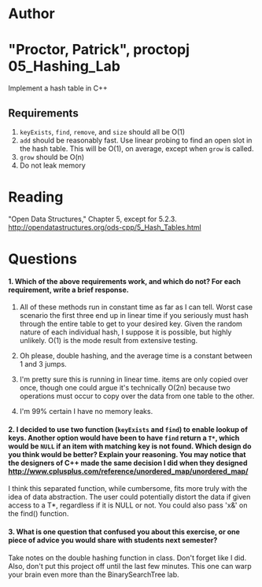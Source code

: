 Author
==========
"Proctor, Patrick", proctopj
05_Hashing_Lab
==============

Implement a hash table in C++

Requirements
------------

1. `keyExists`, `find`, `remove`, and `size` should all be O(1)
2. `add` should be reasonably fast. Use linear probing to find an open slot in the hash table. This will be O(1), on average, except when `grow` is called.
3. `grow` should be O(n)
4. Do not leak memory


Reading
=======
"Open Data Structures," Chapter 5, except for 5.2.3. http://opendatastructures.org/ods-cpp/5_Hash_Tables.html

Questions
=========

#### 1. Which of the above requirements work, and which do not? For each requirement, write a brief response.

1. All of these methods run in constant time as far as I can tell. Worst case scenario the first three end up in linear time if you seriously must hash through the entire table to get to 
   your desired key. Given the random nature of each individual hash, I suppose it is possible, but highly unlikely. O(1) is the mode result from extensive testing.

2. Oh please, double hashing, and the average time is a constant between 1 and 3 jumps.

3. I'm pretty sure this is running in linear time. items are only copied over once, though one could argue it's technically O(2n) because two operations must occur to copy over the data from
   one table to the other.

4. I'm 99% certain I have no memory leaks.

#### 2. I decided to use two function (`keyExists` and `find`) to enable lookup of keys. Another option would have been to have `find` return a `T*`, which would be `NULL` if an item with matching key is not found. Which design do you think would be better? Explain your reasoning. You may notice that the designers of C++ made the same decision I did when they designed http://www.cplusplus.com/reference/unordered_map/unordered_map/

I think this separated function, while cumbersome, fits more truly with the idea of data abstraction. The user could potentially distort the data if given access to a T*, regardless if it is NULL or not.
You could also pass 'x&' on the find() function.

#### 3. What is one question that confused you about this exercise, or one piece of advice you would share with students next semester?

Take notes on the double hashing function in class. Don't forget like I did. Also, don't put this project off until the last few minutes. This one can warp your brain even more than the BinarySearchTree lab.
